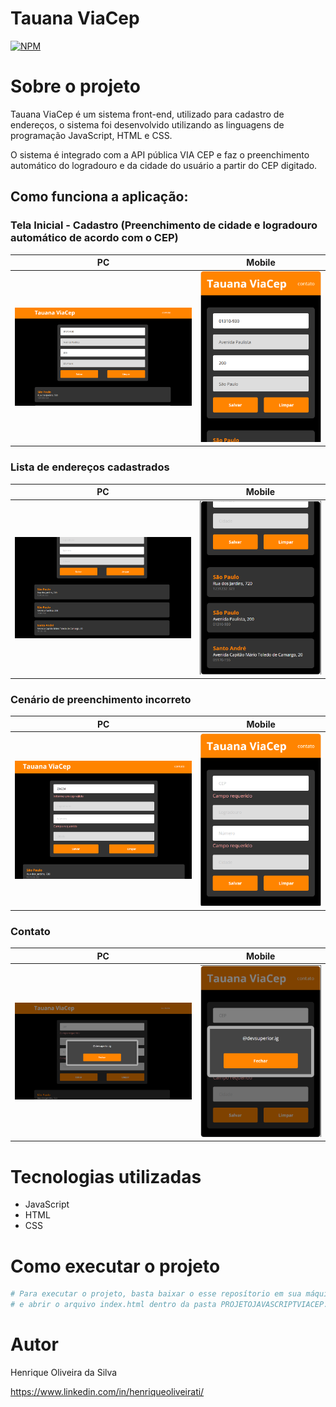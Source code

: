 # Tauana ViaCep
[![NPM](https://img.shields.io/badge/licence-MIT-blue)](https://github.com/HenriqueSilvaIt/ProjectJavaScriptViaCep/blob/main/LICENSE) 

# Sobre o projeto

Tauana ViaCep é um sistema front-end, utilizado para cadastro de endereços, o sistema foi desenvolvido utilizando as linguagens de programação
JavaScript, HTML e CSS.

O sistema é integrado com a API pública VIA CEP e faz o preenchimento automático do logradouro e da cidade do usuário a partir do CEP digitado.

## Como funciona a aplicação:

### Tela Inicial - Cadastro (Preenchimento de cidade e logradouro automático de acordo com o CEP)

PC             |  Mobile
:-------------------------:|:-------------------------:
![](https://github.com/HenriqueSilvaIt/Assets/blob/main/ViaCep%20-%20Java%20Script/tela%20c.png)  |  ![](https://github.com/HenriqueSilvaIt/Assets/blob/main/ViaCep%20-%20Java%20Script/Mobil.png)


### Lista de endereços cadastrados

PC             |  Mobile
:-------------------------:|:-------------------------:
![](https://github.com/HenriqueSilvaIt/Assets/blob/main/ViaCep%20-%20Java%20Script/c-%20listpng.png)  |  ![](https://github.com/HenriqueSilvaIt/Assets/blob/main/ViaCep%20-%20Java%20Script/m%20-%20lit.png)

### Cenário de preenchimento incorreto

PC             |  Mobile
:-------------------------:|:-------------------------:
![](https://github.com/HenriqueSilvaIt/Assets/blob/main/ViaCep%20-%20Java%20Script/c%20-%20e.png)  |  ![](https://github.com/HenriqueSilvaIt/Assets/blob/main/ViaCep%20-%20Java%20Script/m%20e.png)

### Contato

PC             |  Mobile
:-------------------------:|:-------------------------:
![](https://github.com/HenriqueSilvaIt/Assets/blob/main/ViaCep%20-%20Java%20Script/contac.png)  |  ![](https://github.com/HenriqueSilvaIt/Assets/blob/main/ViaCep%20-%20Java%20Script/m%20-%20cont.png)

# Tecnologias utilizadas

- JavaScript
- HTML
- CSS
  
# Como executar o projeto

```bash
# Para executar o projeto, basta baixar o esse reposítorio em sua máquina,
# e abrir o arquivo index.html dentro da pasta PROJETOJAVASCRIPTVIACEP.
``` 
# Autor

Henrique Oliveira da Silva

https://www.linkedin.com/in/henriqueoliveirati/

